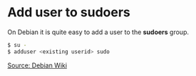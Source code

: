 # Add user to sudoers

On Debian it is quite easy to add a user to the __sudoers__ group.

```bash
$ su -
$ adduser <existing userid> sudo
```

[Source: Debian Wiki](https://wiki.debian.org/sudo)